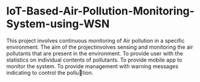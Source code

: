 # IoT-Based-Air-Pollution-Monitoring-System-using-WSN
This project involves continuous monitoring of Air pollution in a specific environment.
The aim of the projectinvolves sensing and monitoring the air pollutants that are present in the environment.
To provide user with the statistics on individual contents of pollutants. To provide mobile app to monitor the system.
To provide management with warning messages indicating to control the pollution.

